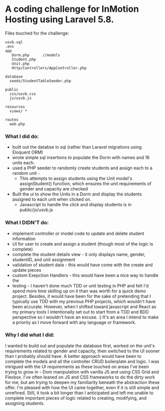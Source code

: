 # A coding challenge for InMotion Hosting using Laravel 5.8.

Files touched for the challenge:
```
usvb.sql
.env
app
   Dorm.php      //models
   Student.php
   Unit.php
   Http/Controllers/AppController.php
   
database
  seeds/StudentTableSeeder.php

public
  css/usvb.css
  js/usvb.js      

resources 
  views/ *

routes
  web.php
```


### What I did do:
* built out the databse in sql (rather than Laravel migrations using Eloquent ORM)
* wrote simple sql insertions to populate the Dorm with names and 16 units each.
* used a PHP seeder to randomly create students and assign each to a random unit - 
  * This attempts to assign students using the Unit model's assignStudent() function, which ensures the unit requirements of gender and capacity are checked
* Built the ui to show the Units in a Dorm and display the students assigned to each unit when clicked on.
  * Javascript to handle the click and display students is in public/js/usvb.js 

### What I DIDN'T do:
* implement controller or model code to update and delete student information
* UI for user to create and assign a student (though most of the logic is complete)
* complete the student details view - it only displays name, gender, studentID, and unit assignment
* validation of student data - this would have come with the create and update pieces
* custom Exepction Handlers - this would have been a nice way to handle the
* testing - I haven't done much TDD or unit testing in PHP and felt I'd spend more time skilling up on it than was worth for a quick demo project. Besides, it would have been for the sake of pretending that I typically use TDD with my previous PHP projects, which wouldn't have been accurate. However, when I shifted toward javascript and React as my primary tools I intentionally set out to start from a TDD and BDD perspective so I wouldn't have an excuse. :) It's an area I intend to make a priority as I move forward with any language or framework. 

### Why I did what I did:
I wanted to build out and populate the database first, worked on the unit's requirements related to gender and capacity, then switched to the UI sooner than I probably should have. A better approach would have been to complete the models and all the controller CRUD boilerplate and logic. I was intrigued with the UI requirements as these touched on areas I've been trying to grow in - Dom manipulation with vanilla JS and using CSS Grid and Flexbox. I've often leaned on JS and CSS frameworks to do the dirty work for me, but am trying to deepen my familiarity beneath the abstraction these offer. I'm pleased with how the UI came together, even if it is still simple and unrefined. Still, it took a bit longer than I anticipated and left me unable to complete important pieces of logic related to creating, modifying, and assigning students.

